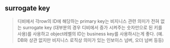 ## surrogate key
> 디비에서 각row의 ID에 해당하는 primary key는 비지니스 관련 의미가 전혀 없는 surrogate key (대부분의 경우 디비에서 증가 시켜주는 숫자만으로 된 키를 사용)를 사용하고 object레벨의 ID는 business key를 사용하시는게 좋다. (예. DB와 상관 없지만 비지니스 로직상 의미가 있는 인보이스 넘버, 오더 넘버 등등)
